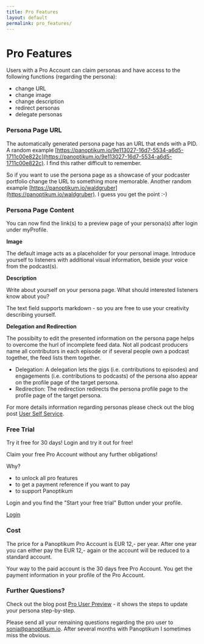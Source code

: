 ```yaml
---
title: Pro Features
layout: default
permalink: pro_features/
---
```


# Pro Features

Users with a Pro Account can claim personas and have access to the following functions (regarding the persona):

* change URL
* change image
* change description
* redirect personas
* delegate personas

### Persona Page URL

The automatically generated persona page has an URL that ends with a PID. A random example [https://panoptikum.io/9e113027-16d7-5534-a6d5-1711c00e822c](https://panoptikum.io/9e113027-16d7-5534-a6d5-1711c00e822c). I find this rather difficult to remember.

So if you want to use the persona page as a showcase of your podcaster portfolio change the URL to something more memorable. Another random example [https://panoptikum.io/waldgruber](https://panoptikum.io/waldgruber). I guess you get the point :-)

### Persona Page Content

You can now find the link(s) to a preview page of your persona(s) after login under myProfile.

**Image**

The default image acts as a placeholder for your personal image. Introduce yourself to listeners with additional visual information, beside your voice from the podcast(s).

**Description**

Write about yourself on your persona page. What should interested listeners know about you?

The text field supports markdown - so you are free to use your creativity describing yourself.

**Delegation and Redirection**

The possibilty to edit the presented information on the persona page helps to overcome the hurl of incomplete feed data. Not all podcast producers name all contributors in each episode or if several people own a podcast together, the feed lists them together.

* Delegation: A delegation lets the gigs (i.e. contributions to episodes) and engagements (i.e. contributions to podcasts) of the persona also appear on the profile page of the target persona.
* Redirection: The redirection redirects the persona profile page to the profile page of the target persona.

For more details information regarding personas please check out the blog post [User Self Service](https://blog.panoptikum.io/2017/01/29/user-self-service.html#04b2080f).


### Free Trial

Try it free for 30 days! Login and try it out for free!

Claim your free Pro Account without any further obligations!

Why?
* to unlock all pro features
* to get a payment reference if you want to pay
* to support Panoptikum

Login and you find the "Start your free trial" Button under your profile.

[Login](https://panoptikum.io/sessions/new)


### Cost

The price for a Panoptikum Pro Account is EUR 12,- per year. After one year you can either pay the EUR 12,- again or the account will be reduced to a standard account.

Your way to the paid account is the 30 days free Pro Account. You get the payment information in your profile of the Pro Account.


### Further Questions?

Check out the blog post [Pro User Preview](https://blog.panoptikum.io/2017/07/01/pro_user_preview.html#d0c08e0a) - it shows the steps to update your persona step-by-step.

Please send all your remaining questions regarding the pro user to <sonja@panoptikum.io>. After several months with Panoptikum I sometimes miss the obvious.
